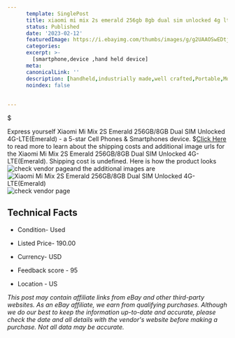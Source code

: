 ```yaml
---
      template: SinglePost
      title: xiaomi mi mix 2s emerald 256gb 8gb dual sim unlocked 4g lte emerald 
      status: Published
      date: '2023-02-12'
      featuredImage: https://i.ebayimg.com/thumbs/images/g/g2UAAOSwEDtj5naK/s-l225.jpg
      categories: 
      excerpt: >-
        [smartphone,device ,hand held device]
      meta:
      canonicalLink: ''
      description: [handheld,industrially made,well crafted,Portable,Mobile,Compact,Convenient,Lightweight,Maneuverable,Man-portable,Miniature,Carriable,Hand-held,Light,Holdable,Transportable,Mobile device,Pocket-sized,On-the-go,Wireless,Cordless,Compact size,Convenient size, smartphone,device ,hand held device]
      noindex: false
      
        
---
```

$

Express yourself Xiaomi Mi Mix 2S Emerald 256GB/8GB Dual SIM Unlocked 4G-LTE(Emerald) - a 5-star Cell Phones & Smartphones device.
$[Click Here](https://www.ebay.com/itm/185771816246?hash=item2b40dcf536%3Ag%3Ag2UAAOSwEDtj5naK&mkevt=1&mkcid=1&mkrid=711-53200-19255-0&campid=%253CePNCampaignId%253E&customid=%253CreferenceId%253E&toolid=10049) to read more to learn about the shipping costs and additional image urls for the Xiaomi Mi Mix 2S Emerald 256GB/8GB Dual SIM Unlocked 4G-LTE(Emerald). Shipping cost is undefined. Here is how the product looks ![check vendor page](https://i.ebayimg.com/thumbs/images/g/g2UAAOSwEDtj5naK/s-l225.jpg)and the additional images are![Xiaomi Mi Mix 2S Emerald 256GB/8GB Dual SIM Unlocked 4G-LTE(Emerald)](https://i.ebayimg.com/images/g/g2UAAOSwEDtj5naK/s-l1600.jpg)![check vendor page](https://origin-galleryplus.ebayimg.com/ws/web/185771816246_2_0_1/225x225.jpg,https://origin-galleryplus.ebayimg.com/ws/web/185771816246_3_0_1/225x225.jpg,https://origin-galleryplus.ebayimg.com/ws/web/185771816246_4_0_1/225x225.jpg,https://origin-galleryplus.ebayimg.com/ws/web/185771816246_5_0_1/225x225.jpg,https://origin-galleryplus.ebayimg.com/ws/web/185771816246_6_0_1/225x225.jpg,https://origin-galleryplus.ebayimg.com/ws/web/185771816246_7_0_1/225x225.jpg)



 ## Technical Facts 



     
      

 - Condition- Used 


      

 - Listed Price- 190.00 


      

 - Currency- USD 


      

 - Feedback score - 95 


      

 - Location - US 


      
      

 *_This post may contain affiliate links from eBay and other third-party websites. As an eBay affiliate, we earn from qualifying purchases. Although we do our best to keep the information up-to-date and accurate, please check the date and all details with the vendor's website before making a purchase. Not all data may be accurate._*






